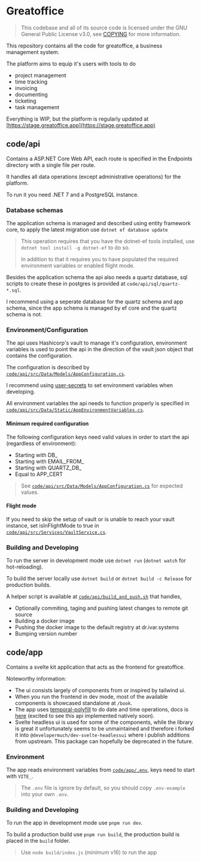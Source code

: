 # Greatoffice

> This codebase and all of its source code is licensed under the GNU General Public License v3.0, see [COPYING](COPYING) for more information.

This repository contains all the code for greatoffice, a business management system.

The platform aims to equip it's users with tools to do

* project management
* time tracking
* invoicing
* documenting
* ticketing
* task management

Everything is WIP, but the platform is regularly updated at [https://stage.greatoffice.app](https://stage.greatoffice.app)

## code/api

Contains a ASP.NET Core Web API, each route is specified in the Endpoints directory with a single file per route.

It handles all data operations (except administrative operations) for the platform.

To run it you need .NET 7 and a PostgreSQL instance.

### Database schemas

The application schema is managed and described using entity framework core, to apply the latest migration use `dotnet ef database update`

> This operation requires that you have the dotnet-ef tools installed, use `dotnet tool install -g dotnet-ef` to do so.
>
> In addition to that it requires you to have populated the required environment variables or enabled flight mode.

Besides the application schema the api also needs a quartz database, sql scripts to create these in postgres is provided at `code/api/sql/quartz-*.sql`.

I recommend using a seperate database for the quartz schema and app schema, since the app schema is managed by ef core and the quartz schema is not.
### Environment/Configuration

The api uses Hashicorp's vault to manage it's configuration, environment variables is used to point the api in the direction of the vault json object that contains the configuration.

The configuration is described by [`code/api/src/Data/Models/AppConfiguration.cs`](./code/api/src/Data/Models/AppConfiguration.cs).

I recommend using [user-secrets](https://docs.microsoft.com/en-us/aspnet/core/security/app-secrets) to set environment variables when developing.

All environment variables the api needs to function properly is specified in [`code/api/src/Data/Static/AppEnvironmentVariables.cs`](./code/api/src/Data/Static/AppEnvironmentVariables.cs).

#### Minimum required configuration

The following configuration keys need valid values in order to start the api (regardless of environment):

* Starting with DB_
* Starting with EMAIL_FROM_
* Starting with QUARTZ_DB_
* Equal to APP_CERT

> See [`code/api/src/Data/Models/AppConfiguration.cs`](./code/api/src/Data/Models/AppConfiguration.cs) for expected values. 

#### Flight mode
If you need to skip the setup of vault or is unable to reach your vault instance, set isInFlightMode to true in [`code/api/src/Services/VaultService.cs`](./code/api/src/Services/VaultService.cs).

### Building and Developing

To run the server in development mode use `dotnet run` (`dotnet watch` for hot-reloading).

To build the server locally use `dotnet build` or `dotnet build -c Release` for production builds.

A helper script is available at [`code/api/build_and_push.sh`](code/api/build_and_push.sh) that handles,

* Optionally commiting, taging and pushing latest changes to remote git source
* Building a docker image
* Pushing the docker image to the default registry at dr.ivar.systems
* Bumping version number

## code/app

Contains a svelte kit application that acts as the frontend for greatoffice.

Noteworthy information:

* The ui consists largely of components from or inspired by tailwind ui.
* When you run the frontend in dev mode, most of the available components is showcased standalone at `/book`.
* The app uses [temporal-polyfill](https://github.com/fullcalendar/temporal) to do date and time operations, docs is [here](https://tc39.es/proposal-temporal/docs/#api-documentation) (excited to see this api implemented natively soon).
* Svelte headless ui is used for some of the components, while the library is great it unfortunately seems to be unmaintained and therefore i forked it into `@developermuch/dev-svelte-headlessui` where i publish additions from upstream. This package can hopefully be deprecated in the future.

### Environment

The app reads environment variables from [`code/app/.env`](code/app/.env-example), keys need to start with `VITE_`.
> The `.env` file is ignore by default, so you should copy `.env-example` into your own `.env`.

### Building and Developing

To run the app in development mode use `pnpm run dev`.

To build a production build use `pnpm run build`, the production build is placed in the `build` folder.

> Use `node build/index.js` (minimum v16) to run the app
